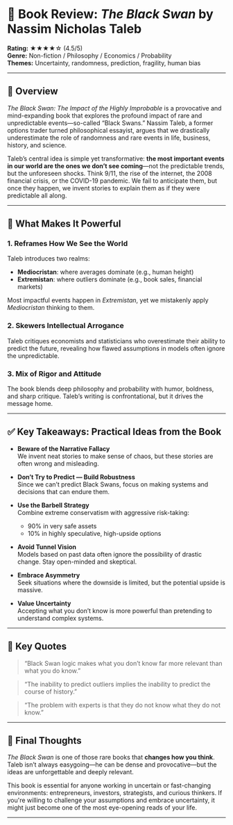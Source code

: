 # 📘 Book Review: *The Black Swan* by Nassim Nicholas Taleb

**Rating:** ★★★★☆ (4.5/5)  
**Genre:** Non-fiction / Philosophy / Economics / Probability  
**Themes:** Uncertainty, randomness, prediction, fragility, human bias  

---

## 📝 Overview

*The Black Swan: The Impact of the Highly Improbable* is a provocative and mind-expanding book that explores the profound impact of rare and unpredictable events—so-called “Black Swans.” Nassim Taleb, a former options trader turned philosophical essayist, argues that we drastically underestimate the role of randomness and rare events in life, business, history, and science.

Taleb’s central idea is simple yet transformative: **the most important events in our world are the ones we don’t see coming**—not the predictable trends, but the unforeseen shocks. Think 9/11, the rise of the internet, the 2008 financial crisis, or the COVID-19 pandemic. We fail to anticipate them, but once they happen, we invent stories to explain them as if they were predictable all along.

---

## 🌟 What Makes It Powerful

### 1. Reframes How We See the World  
Taleb introduces two realms:
- **Mediocristan**: where averages dominate (e.g., human height)
- **Extremistan**: where outliers dominate (e.g., book sales, financial markets)

Most impactful events happen in *Extremistan*, yet we mistakenly apply *Mediocristan* thinking to them.

### 2. Skewers Intellectual Arrogance  
Taleb critiques economists and statisticians who overestimate their ability to predict the future, revealing how flawed assumptions in models often ignore the unpredictable.

### 3. Mix of Rigor and Attitude  
The book blends deep philosophy and probability with humor, boldness, and sharp critique. Taleb’s writing is confrontational, but it drives the message home.

---

## ✅ Key Takeaways: Practical Ideas from the Book

- **Beware of the Narrative Fallacy**  
  We invent neat stories to make sense of chaos, but these stories are often wrong and misleading.

- **Don’t Try to Predict — Build Robustness**  
  Since we can’t predict Black Swans, focus on making systems and decisions that can endure them.

- **Use the Barbell Strategy**  
  Combine extreme conservatism with aggressive risk-taking:  
  - 90% in very safe assets  
  - 10% in highly speculative, high-upside options

- **Avoid Tunnel Vision**  
  Models based on past data often ignore the possibility of drastic change. Stay open-minded and skeptical.

- **Embrace Asymmetry**  
  Seek situations where the downside is limited, but the potential upside is massive.

- **Value Uncertainty**  
  Accepting what you don’t know is more powerful than pretending to understand complex systems.

---

## 💬 Key Quotes

> “Black Swan logic makes what you don’t know far more relevant than what you do know.”

> “The inability to predict outliers implies the inability to predict the course of history.”

> “The problem with experts is that they do not know what they do not know.”

---

## 🧠 Final Thoughts

*The Black Swan* is one of those rare books that **changes how you think**. Taleb isn’t always easygoing—he can be dense and provocative—but the ideas are unforgettable and deeply relevant.  

This book is essential for anyone working in uncertain or fast-changing environments: entrepreneurs, investors, strategists, and curious thinkers. If you're willing to challenge your assumptions and embrace uncertainty, it might just become one of the most eye-opening reads of your life.

---
